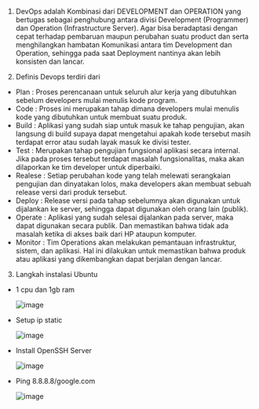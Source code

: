 1. DevOps adalah Kombinasi dari DEVELOPMENT dan OPERATION yang bertugas sebagai penghubung antara divisi Development (Programmer) dan Operation (Infrastructure Server). Agar bisa beradaptasi dengan cepat terhadap pembaruan maupun perubahan suatu product dan serta menghilangkan hambatan Komunikasi antara tim Development dan Operation, sehingga pada saat Deployment nantinya akan lebih konsisten dan lancar.

2. Definis Devops terdiri dari 
  - Plan : Proses perencanaan untuk seluruh alur kerja yang dibutuhkan sebelum developers mulai menulis kode program.
  - Code : Proses ini merupakan tahap dimana developers mulai menulis kode yang dibutuhkan untuk membuat suatu produk.
  - Build : Aplikasi yang sudah siap untuk masuk ke tahap pengujian, akan langsung di build supaya dapat mengetahui apakah kode tersebut masih terdapat error atau sudah layak masuk ke divisi tester.
  - Test : Merupakan tahap pengujian fungsional aplikasi secara internal. Jika pada proses tersebut terdapat masalah fungsionalitas, maka akan dilaporkan ke tim developer untuk diperbaiki.
  - Realese : Setiap perubahan kode yang telah melewati serangkaian pengujian dan dinyatakan lolos, maka developers akan membuat sebuah release versi dari produk tersebut.
  - Deploy : Release versi pada tahap sebelumnya akan digunakan untuk dijalankan ke server, sehingga dapat digunakan oleh orang lain (publik).
  - Operate : Aplikasi yang sudah selesai dijalankan pada server, maka dapat digunakan secara publik. Dan memastikan bahwa tidak ada masalah ketika di akses baik dari HP ataupun komputer.
  - Monitor : Tim Operations akan melakukan pemantauan infrastruktur, sistem, dan aplikasi. Hal ini dilakukan untuk memastikan bahwa produk atau aplikasi yang dikembangkan dapat berjalan dengan lancar.

3. Langkah instalasi Ubuntu
  - 1 cpu dan 1gb ram

    ![image](https://github.com/faruqsabil/devops18-dumbways-mfaruqsabil/assets/101464748/a23f3b84-c5cc-42eb-94e3-74f2d0262f6b)

  - Setup ip static

    ![image](https://github.com/faruqsabil/devops18-dumbways-mfaruqsabil/assets/101464748/3f25ea98-9c49-4406-ba3a-c33cb0d69a28)

  - Install OpenSSH Server

    ![image](https://github.com/faruqsabil/devops18-dumbways-mfaruqsabil/assets/101464748/2dfe36a1-1816-49da-ac2f-b332df770d81)

  - Ping 8.8.8.8/google.com

    ![image](https://github.com/faruqsabil/devops18-dumbways-mfaruqsabil/assets/101464748/57ecf5ee-fa64-49ef-9343-857e8daa6441)


    
